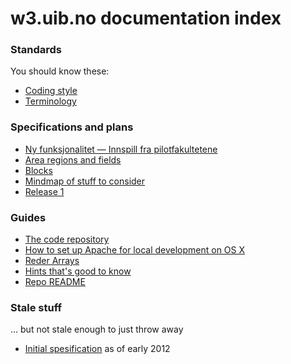 # w3.uib.no documentation index

### Standards

You should know these:

* [Coding style](style.html)
* [Terminology](terms.html)

### Specifications and plans

* [Ny funksjonalitet — Innspill fra pilotfakultetene](doc/pilot-ny-funksjonalitet.pdf)
* [Area regions and fields](area.html)
* [Blocks](blocks.html)
* [Mindmap of stuff to consider](w3.uib.no.pdf)
* [Release 1](release1.html)

### Guides

* [The code repository](repo.html)
* [How to set up Apache for local development on OS X](apache-local.html)
* [Reder Arrays](render-array.html)
* [Hints that's good to know](hints.html)
* [Repo README](repo-readme.html)


### Stale stuff

... but not stale enough to just throw away

* [Initial spesification](spec.html) as of early 2012
